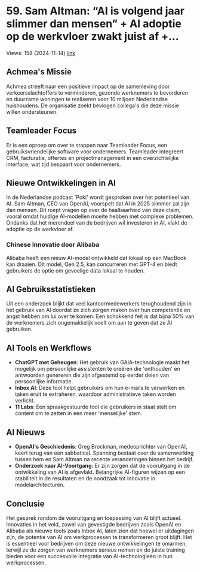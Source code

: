# 59. Sam Altman: “AI is volgend jaar slimmer dan mensen” + AI adoptie op de werkvloer zwakt juist af +...
Views: 158 (2024-11-14) [link](https://www.youtube.com/watch?v=8CHmLtPLLb8)


 ## Achmea's Missie
Achmea streeft naar een positieve impact op de samenleving door verkeersslachtoffers te verminderen, gezonde werknemers te bevorderen en duurzame woningen te realiseren voor 10 miljoen Nederlandse huishoudens. De organisatie zoekt bevlogen collega's die deze missie willen ondersteunen.

## Teamleader Focus
Er is een oproep om over te stappen naar Teamleader Focus, een gebruiksvriendelijke software voor ondernemers. Teamleader integreert CRM, facturatie, offertes en projectmanagement in een overzichtelijke interface, wat tijd bespaart voor ondernemers.

## Nieuwe Ontwikkelingen in AI
In de Nederlandse podcast 'Poki' wordt gesproken over het potentieel van AI. Sam Altman, CEO van OpenAI, voorspelt dat AI in 2025 slimmer zal zijn dan mensen. Dit roept vragen op over de haalbaarheid van deze claim, vooral omdat huidige AI-modellen moeite hebben met complexe problemen. Ondanks dat het merendeel van de bedrijven wil investeren in AI, vlakt de adoptie op de werkvloer af.

### Chinese Innovatie door Alibaba
Alibaba heeft een nieuw AI-model ontwikkeld dat lokaal op een MacBook kan draaien. Dit model, Qen 2.5, kan concurreren met GPT-4 en biedt gebruikers de optie om gevoelige data lokaal te houden.

## AI Gebruiksstatistieken
Uit een onderzoek blijkt dat veel kantoormedewerkers terughoudend zijn in het gebruik van AI doordat ze zich zorgen maken over hun competentie en angst hebben om lui over te komen. Een schokkend feit is dat bijna 50% van de werknemers zich ongemakkelijk voelt om aan te geven dat ze AI gebruiken.

## AI Tools en Werkflows
- **ChatGPT met Geheugen**: Het gebruik van GAIA-technologie maakt het mogelijk om persoonlijke assistenten te creëren die 'onthouden' en antwoorden genereren die zijn afgestemd op eerder delen van persoonlijke informatie.
- **Inbox AI**: Deze tool helpt gebruikers om hun e-mails te verwerken en taken eruit te extraheren, waardoor administratieve taken worden verlicht.
- **11 Labs**: Een spraakgestuurde tool die gebruikers in staat stelt om content om te zetten in een meer 'menselijke' stem.

## AI Nieuws
- **OpenAI's Geschiedenis**: Greg Brockman, medeoprichter van OpenAI, keert terug van een sabbatical. Spanning bestaat over de samenwerking tussen hem en Sam Altman na recente veranderingen binnen het bedrijf.
- **Onderzoek naar AI-Voortgang**: Er zijn zorgen dat de vooruitgang in de ontwikkeling van AI is afgevlakt. Belangrijke AI-figuren wijzen op een stabiliteit in de resultaten en de noodzaak tot innovatie in modelarchitecturen.

## Conclusie
Het gesprek rondom de vooruitgang en toepassing van AI blijft actueel. Innovaties in het veld, zowel van gevestigde bedrijven zoals OpenAI en Alibaba als nieuwe tools zoals Inbox AI, laten zien dat hoewel er uitdagingen zijn, de potentie van AI om werkprocessen te transformeren groot blijft. Het is essentieel voor bedrijven om deze nieuwe ontwikkelingen te omarmen, terwijl ze de zorgen van werknemers serieus nemen en de juiste training bieden voor een succesvolle integratie van AI-technologieën in hun werkprocessen.